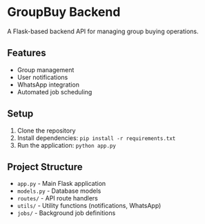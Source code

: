 # GroupBuy Backend

A Flask-based backend API for managing group buying operations.

## Features
- Group management
- User notifications
- WhatsApp integration
- Automated job scheduling

## Setup
1. Clone the repository
2. Install dependencies: `pip install -r requirements.txt`
3. Run the application: `python app.py`

## Project Structure
- `app.py` - Main Flask application
- `models.py` - Database models
- `routes/` - API route handlers
- `utils/` - Utility functions (notifications, WhatsApp)
- `jobs/` - Background job definitions
